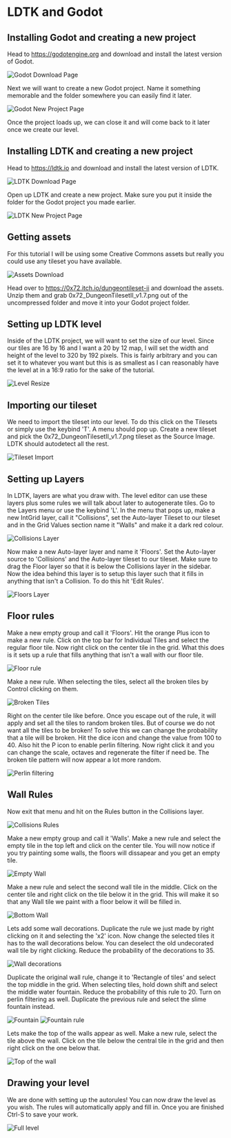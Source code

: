 # LDTK and Godot

## Installing Godot and creating a new project
Head to https://godotengine.org and download and install the latest version of
Godot.

![Godot Download Page](./screenshots/godotdownload.png)

Next we will want to create a new Godot project. Name it something memorable and
the folder somewhere you can easily find it later.

![Godot New Project Page](./screenshots/godotnewproject.png)

Once the project loads up, we can close it and will come back to it later once
we create our level.

## Installing LDTK and creating a new project
Head to https://ldtk.io and download and install the latest version of LDTK.

![LDTK Download Page](./screenshots/ldtkdownload.png)

Open up LDTK and create a new project. Make sure you put it inside the folder
for the Godot project you made earlier.

![LDTK New Project Page](./screenshots/ldtknewproject.png)

## Getting assets
For this tutorial I will be using some Creative Commons assets but really you
could use any tileset you have available.

![Assets Download](./screenshots/assets.png)

Head over to https://0x72.itch.io/dungeontileset-ii and download the assets.
Unzip them and grab 0x72_DungeonTilesetII_v1.7.png out of the uncompressed
folder and move it into your Godot project folder.

## Setting up LDTK level
Inside of the LDTK project, we will want to set the size of our level. Since our
tiles are 16 by 16 and I want a 20 by 12 map, I will set the width and height of
the level to 320 by 192 pixels. This is fairly arbitrary and you can set it to
whatever you want but this is as smallest as I can reasonably have the level at
in a 16:9 ratio for the sake of the tutorial.

![Level Resize](./screenshots/resizelevel.png)

## Importing our tileset
We need to import the tileset into our level. To do this click on the Tilesets
or simply use the keybind 'T'. A menu should pop up. Create a new tileset and
pick the 0x72_DungeonTilesetII_v1.7.png tileset as the Source Image. LDTK should
autodetect all the rest.

![Tileset Import](./screenshots/tilesetimport.png)

## Setting up Layers
In LDTK, layers are what you draw with. The level editor can use these layers
plus some rules we will talk about later to autogenerate tiles. Go to the Layers
menu or use the keybind 'L'. In the menu that pops up, make a new IntGrid layer,
call it "Collisions", set the Auto-layer Tileset to our tileset and in the Grid
Values section name it "Walls" and make it a dark red colour.

![Collisions Layer](./screenshots/collisionslayer.png)

Now make a new Auto-layer layer and name it 'Floors'. Set the Auto-layer source
to 'Collisions' and the Auto-layer tileset to our tileset. Make sure to drag the
Floor layer so that it is below the Collisions layer in the sidebar. Now the
idea behind this layer is to setup this layer such that it fills in anything
that isn't a Collision. To do this hit 'Edit Rules'.

![Floors Layer](./screenshots/floorslayer.png)

## Floor rules
Make a new empty group and call it 'Floors'. Hit the orange Plus icon to make a
new rule. Click on the top bar for Individual Tiles and select the regular floor
tile. Now right click on the center tile in the grid. What this does is it sets
up a rule that fills anything that isn't a wall with our floor tile.

![Floor rule](./screenshots/floorrule.png)

Make a new rule. When selecting the tiles, select all the broken tiles by
Control clicking on them. 

![Broken Tiles](./screenshots/brokentiles.png)

Right on the center tile like before. Once you escape out of the rule, it will
apply and set all the tiles to random broken tiles. But of course we do not want
all the tiles to be broken! To solve this we can change the probability that a
tile will be broken. Hit the dice icon and change the value from 100 to 40. Also
hit the P icon to enable perlin filtering. Now right click it and you can change
the scale, octaves and regenerate the filter if need be. The broken tile pattern
will now appear a lot more random.

![Perlin filtering](./screenshots/perlinnoise.png)

## Wall Rules
Now exit that menu and hit on the Rules button in the Collisions layer.

![Collisions Rules](./screenshots/collisionsrules.png)

Make a new empty group and call it 'Walls'. Make a new rule and select the empty
tile in the top left and click on the center tile. You will now notice if you
try painting some walls, the floors will dissapear and you get an empty tile.

![Empty Wall](./screenshots/emptywall.png)

Make a new rule and select the second wall tile in the middle. Click on the
center tile and right click on the tile below it in the grid. This will make it
so that any Wall tile we paint with a floor below it will be filled in.

![Bottom Wall](./screenshots/bottomwall.png)

Lets add some wall decorations. Duplicate the rule we just made by right
clicking on it and selecting the 'x2' icon. Now change the selected tiles it
has to the wall decorations below. You can deselect the old undecorated wall
tile by right clicking. Reduce the probability of the decorations to 35.

![Wall decorations](./screenshots/walldecorations.png)

Duplicate the original wall rule, change it to 'Rectangle of tiles' and select
the top middle in the grid. When selecting tiles, hold down shift and select the
middle water fountain. Reduce the probability of this rule to 20. Turn on perlin
filtering as well. Duplicate the previous rule and select the slime fountain instead.

![Fountain](./screenshots/fountain.png)
![Fountain rule](./screenshots/fountainrule.png)

Lets make the top of the walls appear as well. Make a new rule, select the tile
above the wall. Click on the tile below the central tile in the grid and then
right click on the one below that.

![Top of the wall](./screenshots/topofwall.png)

## Drawing your level
We are done with setting up the autorules! You can now draw the level as you
wish. The rules will automatically apply and fill in. Once you are finished
Ctrl-S to save your work.

![Full level](./screenshots/fulllevel.png)

